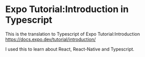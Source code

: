 # Expo Tutorial:Introduction in Typescript

This is the translation to Typescript of Expo Tutorial:Introduction <https://docs.expo.dev/tutorial/introduction/>

I used this to learn about React, React-Native and Typescript.
